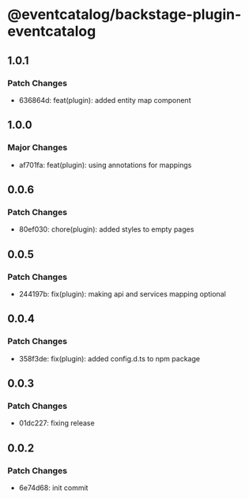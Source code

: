 # @eventcatalog/backstage-plugin-eventcatalog

## 1.0.1

### Patch Changes

- 636864d: feat(plugin): added entity map component

## 1.0.0

### Major Changes

- af701fa: feat(plugin): using annotations for mappings

## 0.0.6

### Patch Changes

- 80ef030: chore(plugin): added styles to empty pages

## 0.0.5

### Patch Changes

- 244197b: fix(plugin): making api and services mapping optional

## 0.0.4

### Patch Changes

- 358f3de: fix(plugin): added config.d.ts to npm package

## 0.0.3

### Patch Changes

- 01dc227: fixing release

## 0.0.2

### Patch Changes

- 6e74d68: init commit
